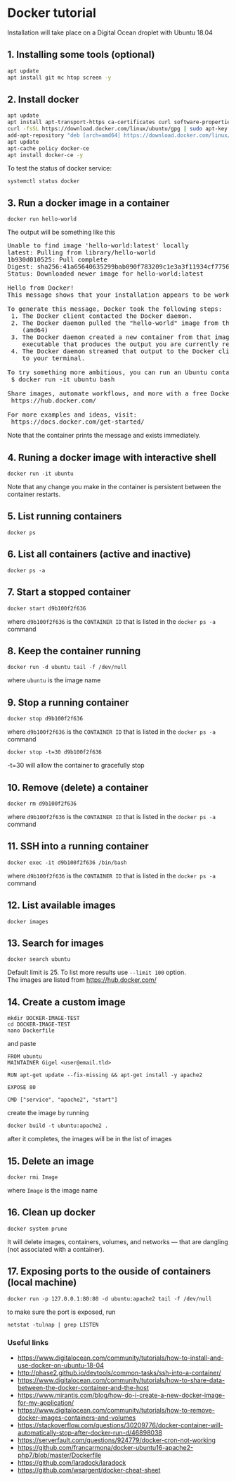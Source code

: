 # Docker tutorial

Installation will take place on a Digital Ocean droplet with Ubuntu 18.04  

## 1. Installing some tools (optional)

```bash
apt update
apt install git mc htop screen -y
```

## 2. Install docker

```bash
apt update
apt install apt-transport-https ca-certificates curl software-properties-common -y
curl -fsSL https://download.docker.com/linux/ubuntu/gpg | sudo apt-key add -
add-apt-repository "deb [arch=amd64] https://download.docker.com/linux/ubuntu bionic stable"
apt update
apt-cache policy docker-ce
apt install docker-ce -y
```

To test the status of docker service:  
```
systemctl status docker
```

## 3. Run a docker image in a container

```
docker run hello-world
```

The output will be something like this

<pre>
Unable to find image 'hello-world:latest' locally
latest: Pulling from library/hello-world
1b930d010525: Pull complete
Digest: sha256:41a65640635299bab090f783209c1e3a3f11934cf7756b09cb2f1e02147c6ed8
Status: Downloaded newer image for hello-world:latest

Hello from Docker!
This message shows that your installation appears to be working correctly.

To generate this message, Docker took the following steps:
 1. The Docker client contacted the Docker daemon.
 2. The Docker daemon pulled the "hello-world" image from the Docker Hub.
    (amd64)
 3. The Docker daemon created a new container from that image which runs the
    executable that produces the output you are currently reading.
 4. The Docker daemon streamed that output to the Docker client, which sent it
    to your terminal.

To try something more ambitious, you can run an Ubuntu container with:
 $ docker run -it ubuntu bash

Share images, automate workflows, and more with a free Docker ID:
 https://hub.docker.com/

For more examples and ideas, visit:
 https://docs.docker.com/get-started/
</pre>

Note that the container prints the message and exists immediately.

## 4. Runing a docker image with interactive shell

```
docker run -it ubuntu
```

Note that any change you make in the container is persistent between the container restarts.

## 5. List running containers

```
docker ps
```

## 6. List all containers (active and inactive)

```
docker ps -a
```

## 7. Start a stopped container

```
docker start d9b100f2f636
```

where `d9b100f2f636` is the `CONTAINER ID` that is listed in the `docker ps -a` command

## 8. Keep the container running

```
docker run -d ubuntu tail -f /dev/null
```

where `ubuntu` is the image name

## 9. Stop a running container

```
docker stop d9b100f2f636
```

where `d9b100f2f636` is the `CONTAINER ID` that is listed in the `docker ps -a` command

```
docker stop -t=30 d9b100f2f636
```

-t=30 will allow the container to gracefully stop

## 10. Remove (delete) a container

```
docker rm d9b100f2f636
```

where `d9b100f2f636` is the `CONTAINER ID` that is listed in the `docker ps -a` command

## 11. SSH into a running container

```
docker exec -it d9b100f2f636 /bin/bash
```

where `d9b100f2f636` is the `CONTAINER ID` that is listed in the `docker ps -a` command

## 12. List available images

```
docker images
```

## 13. Search for images

```
docker search ubuntu
```

Default limit is 25. To list more results use `--limit 100` option.  
The images are listed from https://hub.docker.com/  

## 14. Create a custom image

```
mkdir DOCKER-IMAGE-TEST
cd DOCKER-IMAGE-TEST
nano Dockerfile
```

and paste  

```
FROM ubuntu
MAINTAINER Gigel <user@email.tld>

RUN apt-get update --fix-missing && apt-get install -y apache2

EXPOSE 80

CMD ["service", "apache2", "start"]
```

create the image by running

```
docker build -t ubuntu:apache2 .
```

after it completes, the images will be in the list of images

## 15. Delete an image

```
docker rmi Image
```

where `Image` is the image name

## 16. Clean up docker

```
docker system prune
```

It will delete images, containers, volumes, and networks — that are dangling (not associated with a container).

## 17. Exposing ports to the ouside of containers (local machine)

```
docker run -p 127.0.0.1:80:80 -d ubuntu:apache2 tail -f /dev/null
```

to make sure the port is exposed, run

```
netstat -tulnap | grep LISTEN
```

### Useful links

- https://www.digitalocean.com/community/tutorials/how-to-install-and-use-docker-on-ubuntu-18-04
- http://phase2.github.io/devtools/common-tasks/ssh-into-a-container/
- https://www.digitalocean.com/community/tutorials/how-to-share-data-between-the-docker-container-and-the-host
- https://www.mirantis.com/blog/how-do-i-create-a-new-docker-image-for-my-application/
- https://www.digitalocean.com/community/tutorials/how-to-remove-docker-images-containers-and-volumes
- https://stackoverflow.com/questions/30209776/docker-container-will-automatically-stop-after-docker-run-d/46898038
- https://serverfault.com/questions/924779/docker-cron-not-working
- https://github.com/francarmona/docker-ubuntu16-apache2-php7/blob/master/Dockerfile
- https://github.com/laradock/laradock
- https://github.com/wsargent/docker-cheat-sheet
